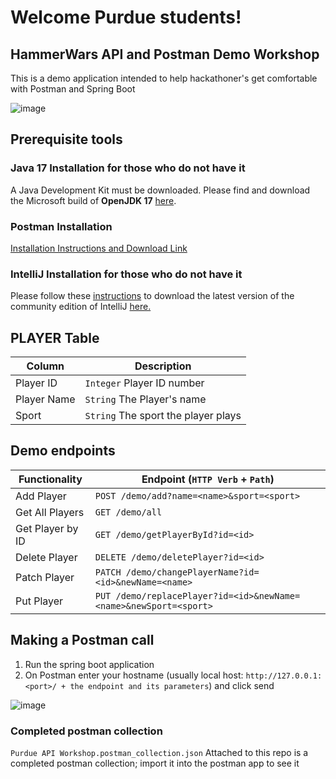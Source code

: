 # Welcome Purdue students! 
## HammerWars API and Postman Demo Workshop
This is a demo application intended to help hackathoner's get comfortable with Postman and Spring Boot

![image](https://user-images.githubusercontent.com/99365396/229256297-56000db7-3919-4778-b9df-6175a010ea77.png)


## Prerequisite tools
### Java 17 Installation for those who do not have it

A Java Development Kit must be downloaded. Please find and download the Microsoft build of **OpenJDK 17** [here](https://www.oracle.com/java/technologies/javase/jdk17-archive-downloads.html).

### Postman Installation

[Installation Instructions and Download Link](https://www.postman.com/downloads/)

### IntelliJ Installation for those who do not have it

Please follow these [instructions](https://www.jetbrains.com/help/idea/installation-guide.html) to download the latest version of the community edition of IntelliJ [here.](https://www.jetbrains.com/idea/download/#section=windows)

## PLAYER Table
| Column                                                                                          | Description         |
| ------------------------------------------------------------------------------------- | --------------------------------------- |
| Player ID                                                                           | `Integer` Player ID number|
| Player Name                                                                        | `String` The Player's name                         |
| Sport                                                                        |  `String` The sport the player plays      |

## Demo endpoints
| Functionality                                                                         | Endpoint (`HTTP Verb` + `Path`)         |
| ------------------------------------------------------------------------------------- | --------------------------------------- |
| Add Player                                                                              | `POST /demo/add?name=<name>&sport=<sport>`|
| Get All Players                                                                         | `GET /demo/all`                         |
| Get Player by ID                                                                         | `GET /demo/getPlayerById?id=<id>`      |
| Delete Player                                                                        | `DELETE /demo/deletePlayer?id=<id>`        |
| Patch Player                                                                        | `PATCH /demo/changePlayerName?id=<id>&newName=<name>` |
| Put Player                                                      | `PUT /demo/replacePlayer?id=<id>&newName=<name>&newSport=<sport>` |

## Making a Postman call
1. Run the spring boot application
2. On Postman enter your hostname (usually local host: `http://127.0.0.1:<port>/ + the endpoint and its parameters`) and click send

![image](https://user-images.githubusercontent.com/99365396/201766650-b3256317-35ee-41f8-a703-3a27519a61b0.png)

### Completed postman collection
`Purdue API Workshop.postman_collection.json`
Attached to this repo is a completed postman collection; import it into the postman app to see it
